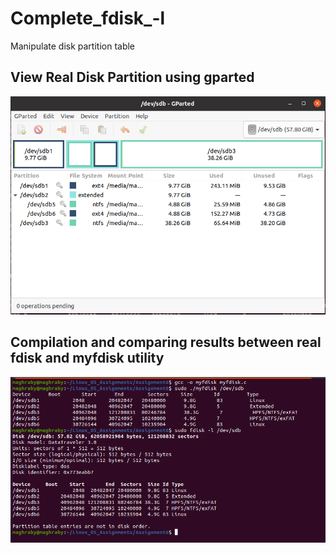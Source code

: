# Complete_fdisk_-l
Manipulate disk partition table

## View Real Disk Partition using __gparted__

![](/2.png "View Real Disk Partition")

## Compilation and comparing results between real __fdisk__ and __myfdisk__ utility

![](/1.png "comparing results")
